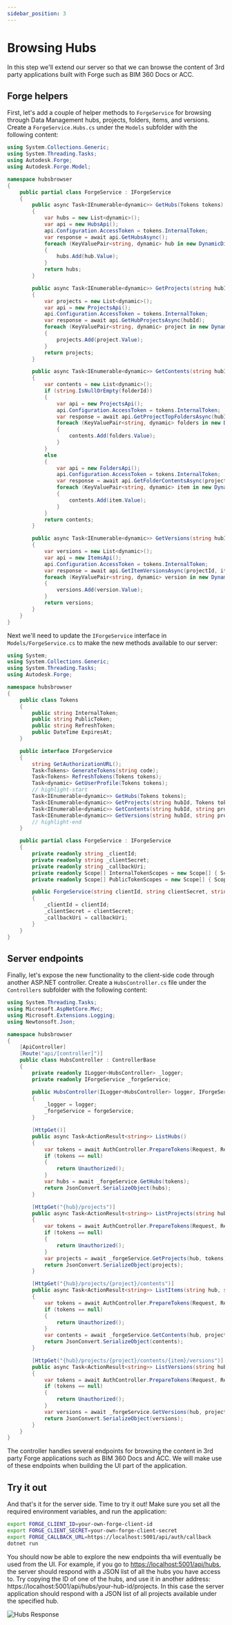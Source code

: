 ```yaml
---
sidebar_position: 3
---
```


# Browsing Hubs

In this step we'll extend our server so that we can browse the content of 3rd party
applications built with Forge such as BIM 360 Docs or ACC.

## Forge helpers

First, let's add a couple of helper methods to `ForgeService` for browsing through
Data Management hubs, projects, folders, items, and versions. Create a `ForgeService.Hubs.cs`
under the `Models` subfolder with the following content:

```csharp title="Models/ForgeService.Hubs.cs"
using System.Collections.Generic;
using System.Threading.Tasks;
using Autodesk.Forge;
using Autodesk.Forge.Model;

namespace hubsbrowser
{
    public partial class ForgeService : IForgeService
    {
        public async Task<IEnumerable<dynamic>> GetHubs(Tokens tokens)
        {
            var hubs = new List<dynamic>();
            var api = new HubsApi();
            api.Configuration.AccessToken = tokens.InternalToken;
            var response = await api.GetHubsAsync();
            foreach (KeyValuePair<string, dynamic> hub in new DynamicDictionaryItems(response.data))
            {
                hubs.Add(hub.Value);
            }
            return hubs;
        }

        public async Task<IEnumerable<dynamic>> GetProjects(string hubId, Tokens tokens)
        {
            var projects = new List<dynamic>();
            var api = new ProjectsApi();
            api.Configuration.AccessToken = tokens.InternalToken;
            var response = await api.GetHubProjectsAsync(hubId);
            foreach (KeyValuePair<string, dynamic> project in new DynamicDictionaryItems(response.data))
            {
                projects.Add(project.Value);
            }
            return projects;
        }

        public async Task<IEnumerable<dynamic>> GetContents(string hubId, string projectId, string folderId, Tokens tokens)
        {
            var contents = new List<dynamic>();
            if (string.IsNullOrEmpty(folderId))
            {
                var api = new ProjectsApi();
                api.Configuration.AccessToken = tokens.InternalToken;
                var response = await api.GetProjectTopFoldersAsync(hubId, projectId);
                foreach (KeyValuePair<string, dynamic> folders in new DynamicDictionaryItems(response.data))
                {
                    contents.Add(folders.Value);
                }
            }
            else
            {
                var api = new FoldersApi();
                api.Configuration.AccessToken = tokens.InternalToken;
                var response = await api.GetFolderContentsAsync(projectId, folderId); // TODO: add paging
                foreach (KeyValuePair<string, dynamic> item in new DynamicDictionaryItems(response.data))
                {
                    contents.Add(item.Value);
                }
            }
            return contents;
        }

        public async Task<IEnumerable<dynamic>> GetVersions(string hubId, string projectId, string itemId, Tokens tokens)
        {
            var versions = new List<dynamic>();
            var api = new ItemsApi();
            api.Configuration.AccessToken = tokens.InternalToken;
            var response = await api.GetItemVersionsAsync(projectId, itemId);
            foreach (KeyValuePair<string, dynamic> version in new DynamicDictionaryItems(response.data))
            {
                versions.Add(version.Value);
            }
            return versions;
        }
    }
}
```

Next we'll need to update the `IForgeService` interface in `Models/ForgeService.cs`
to make the new methods available to our server:

```csharp title="Models/ForgeService.cs"
using System;
using System.Collections.Generic;
using System.Threading.Tasks;
using Autodesk.Forge;

namespace hubsbrowser
{
    public class Tokens
    {
        public string InternalToken;
        public string PublicToken;
        public string RefreshToken;
        public DateTime ExpiresAt;
    }

    public interface IForgeService
    {
        string GetAuthorizationURL();
        Task<Tokens> GenerateTokens(string code);
        Task<Tokens> RefreshTokens(Tokens tokens);
        Task<dynamic> GetUserProfile(Tokens tokens);
        // highlight-start
        Task<IEnumerable<dynamic>> GetHubs(Tokens tokens);
        Task<IEnumerable<dynamic>> GetProjects(string hubId, Tokens tokens);
        Task<IEnumerable<dynamic>> GetContents(string hubId, string projectId, string folderId, Tokens tokens);
        Task<IEnumerable<dynamic>> GetVersions(string hubId, string projectId, string itemId, Tokens tokens);
        // highlight-end
    }

    public partial class ForgeService : IForgeService
    {
        private readonly string _clientId;
        private readonly string _clientSecret;
        private readonly string _callbackUri;
        private readonly Scope[] InternalTokenScopes = new Scope[] { Scope.DataRead, Scope.ViewablesRead };
        private readonly Scope[] PublicTokenScopes = new Scope[] { Scope.ViewablesRead };

        public ForgeService(string clientId, string clientSecret, string callbackUri)
        {
            _clientId = clientId;
            _clientSecret = clientSecret;
            _callbackUri = callbackUri;
        }
    }
}
```

## Server endpoints

Finally, let's expose the new functionality to the client-side code through another ASP.NET
controller. Create a `HubsController.cs` file under the `Controllers` subfolder with the following
content:

```csharp title="Controllers/HubsController.cs"
using System.Threading.Tasks;
using Microsoft.AspNetCore.Mvc;
using Microsoft.Extensions.Logging;
using Newtonsoft.Json;

namespace hubsbrowser
{
    [ApiController]
    [Route("api/[controller]")]
    public class HubsController : ControllerBase
    {
        private readonly ILogger<HubsController> _logger;
        private readonly IForgeService _forgeService;

        public HubsController(ILogger<HubsController> logger, IForgeService forgeService)
        {
            _logger = logger;
            _forgeService = forgeService;
        }

        [HttpGet()]
        public async Task<ActionResult<string>> ListHubs()
        {
            var tokens = await AuthController.PrepareTokens(Request, Response, _forgeService);
            if (tokens == null)
            {
                return Unauthorized();
            }
            var hubs = await _forgeService.GetHubs(tokens);
            return JsonConvert.SerializeObject(hubs);
        }

        [HttpGet("{hub}/projects")]
        public async Task<ActionResult<string>> ListProjects(string hub)
        {
            var tokens = await AuthController.PrepareTokens(Request, Response, _forgeService);
            if (tokens == null)
            {
                return Unauthorized();
            }
            var projects = await _forgeService.GetProjects(hub, tokens);
            return JsonConvert.SerializeObject(projects);
        }

        [HttpGet("{hub}/projects/{project}/contents")]
        public async Task<ActionResult<string>> ListItems(string hub, string project, [FromQuery] string folder_id)
        {
            var tokens = await AuthController.PrepareTokens(Request, Response, _forgeService);
            if (tokens == null)
            {
                return Unauthorized();
            }
            var contents = await _forgeService.GetContents(hub, project, folder_id, tokens);
            return JsonConvert.SerializeObject(contents);
        }

        [HttpGet("{hub}/projects/{project}/contents/{item}/versions")]
        public async Task<ActionResult<string>> ListVersions(string hub, string project, string item)
        {
            var tokens = await AuthController.PrepareTokens(Request, Response, _forgeService);
            if (tokens == null)
            {
                return Unauthorized();
            }
            var versions = await _forgeService.GetVersions(hub, project, item, tokens);
            return JsonConvert.SerializeObject(versions);
        }
    }
}
```

The controller handles several endpoints for browsing the content in 3rd party Forge
applications such as BIM 360 Docs and ACC. We will make use of these endpoints when
building the UI part of the application.

## Try it out

And that's it for the server side. Time to try it out! Make sure you set all
the required environment variables, and run the application:

```bash
export FORGE_CLIENT_ID=your-own-forge-client-id
export FORGE_CLIENT_SECRET=your-own-forge-client-secret
export FORGE_CALLBACK_URL=https://localhost:5001/api/auth/callback
dotnet run
```

You should now be able to explore the new endpoints tha will eventually be used from
the UI. For example, if you go to [https://localhost:5001/api/hubs](https://localhost:5001/api/hubs),
the server should respond with a JSON list of all the hubs you have access to. Try copying the ID of
one of the hubs, and use it in another address: https://localhost:5001/api/hubs/your-hub-id/projects.
In this case the server application should respond with a JSON list of all projects
available under the specified hub.

![Hubs Response](./hubs-response.png)
